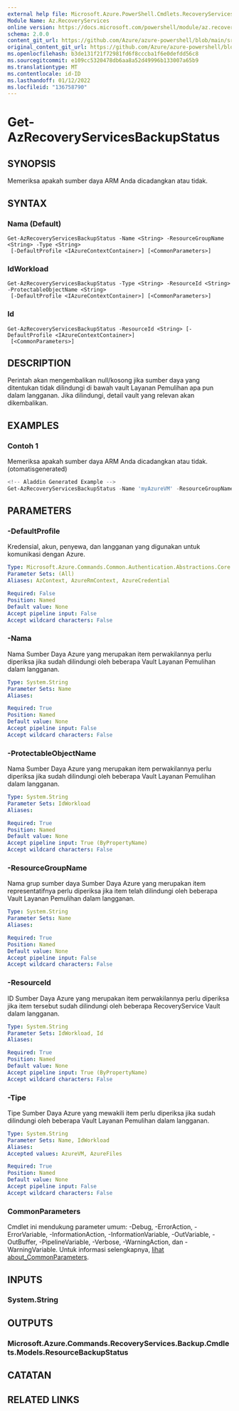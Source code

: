 ```yaml
---
external help file: Microsoft.Azure.PowerShell.Cmdlets.RecoveryServices.Backup.dll-Help.xml
Module Name: Az.RecoveryServices
online version: https://docs.microsoft.com/powershell/module/az.recoveryservices/get-azrecoveryservicesbackupstatus
schema: 2.0.0
content_git_url: https://github.com/Azure/azure-powershell/blob/main/src/RecoveryServices/RecoveryServices/help/Get-AzRecoveryServicesBackupStatus.md
original_content_git_url: https://github.com/Azure/azure-powershell/blob/main/src/RecoveryServices/RecoveryServices/help/Get-AzRecoveryServicesBackupStatus.md
ms.openlocfilehash: b3de131f21f72981fd6f8cccba1f6e0defdd56c8
ms.sourcegitcommit: e109cc5320478db6aa8a52d49996b133007a65b9
ms.translationtype: MT
ms.contentlocale: id-ID
ms.lasthandoff: 01/12/2022
ms.locfileid: "136758790"
---
```

# Get-AzRecoveryServicesBackupStatus

## SYNOPSIS
Memeriksa apakah sumber daya ARM Anda dicadangkan atau tidak.

## SYNTAX

### Nama (Default)
```
Get-AzRecoveryServicesBackupStatus -Name <String> -ResourceGroupName <String> -Type <String>
 [-DefaultProfile <IAzureContextContainer>] [<CommonParameters>]
```

### IdWorkload
```
Get-AzRecoveryServicesBackupStatus -Type <String> -ResourceId <String> -ProtectableObjectName <String>
 [-DefaultProfile <IAzureContextContainer>] [<CommonParameters>]
```

### Id
```
Get-AzRecoveryServicesBackupStatus -ResourceId <String> [-DefaultProfile <IAzureContextContainer>]
 [<CommonParameters>]
```

## DESCRIPTION
Perintah akan mengembalikan null/kosong jika sumber daya yang ditentukan tidak dilindungi di bawah vault Layanan Pemulihan apa pun dalam langganan. Jika dilindungi, detail vault yang relevan akan dikembalikan.

## EXAMPLES

### Contoh 1

Memeriksa apakah sumber daya ARM Anda dicadangkan atau tidak. (otomatisgenerated)

```powershell
<!-- Aladdin Generated Example --> 
Get-AzRecoveryServicesBackupStatus -Name 'myAzureVM' -ResourceGroupName 'myAzureVMRG' -Type AzureVM
```

## PARAMETERS

### -DefaultProfile
Kredensial, akun, penyewa, dan langganan yang digunakan untuk komunikasi dengan Azure.

```yaml
Type: Microsoft.Azure.Commands.Common.Authentication.Abstractions.Core.IAzureContextContainer
Parameter Sets: (All)
Aliases: AzContext, AzureRmContext, AzureCredential

Required: False
Position: Named
Default value: None
Accept pipeline input: False
Accept wildcard characters: False
```

### -Nama
Nama Sumber Daya Azure yang merupakan item perwakilannya perlu diperiksa jika sudah dilindungi oleh beberapa Vault Layanan Pemulihan dalam langganan.

```yaml
Type: System.String
Parameter Sets: Name
Aliases:

Required: True
Position: Named
Default value: None
Accept pipeline input: False
Accept wildcard characters: False
```

### -ProtectableObjectName
Nama Sumber Daya Azure yang merupakan item perwakilannya perlu diperiksa jika sudah dilindungi oleh beberapa Vault Layanan Pemulihan dalam langganan.

```yaml
Type: System.String
Parameter Sets: IdWorkload
Aliases:

Required: True
Position: Named
Default value: None
Accept pipeline input: True (ByPropertyName)
Accept wildcard characters: False
```

### -ResourceGroupName
Nama grup sumber daya Sumber Daya Azure yang merupakan item representatifnya perlu diperiksa jika item telah dilindungi oleh beberapa Vault Layanan Pemulihan dalam langganan.

```yaml
Type: System.String
Parameter Sets: Name
Aliases:

Required: True
Position: Named
Default value: None
Accept pipeline input: False
Accept wildcard characters: False
```

### -ResourceId
ID Sumber Daya Azure yang merupakan item perwakilannya perlu diperiksa jika item tersebut sudah dilindungi oleh beberapa RecoveryService Vault dalam langganan.

```yaml
Type: System.String
Parameter Sets: IdWorkload, Id
Aliases:

Required: True
Position: Named
Default value: None
Accept pipeline input: True (ByPropertyName)
Accept wildcard characters: False
```

### -Tipe
Tipe Sumber Daya Azure yang mewakili item perlu diperiksa jika sudah dilindungi oleh beberapa Vault Layanan Pemulihan dalam langganan.

```yaml
Type: System.String
Parameter Sets: Name, IdWorkload
Aliases:
Accepted values: AzureVM, AzureFiles

Required: True
Position: Named
Default value: None
Accept pipeline input: False
Accept wildcard characters: False
```

### CommonParameters
Cmdlet ini mendukung parameter umum: -Debug, -ErrorAction, -ErrorVariable, -InformationAction, -InformationVariable, -OutVariable, -OutBuffer, -PipelineVariable, -Verbose, -WarningAction, dan -WarningVariable. Untuk informasi selengkapnya, [lihat about_CommonParameters](http://go.microsoft.com/fwlink/?LinkID=113216).

## INPUTS

### System.String

## OUTPUTS

### Microsoft.Azure.Commands.RecoveryServices.Backup.Cmdlets.Models.ResourceBackupStatus

## CATATAN

## RELATED LINKS
